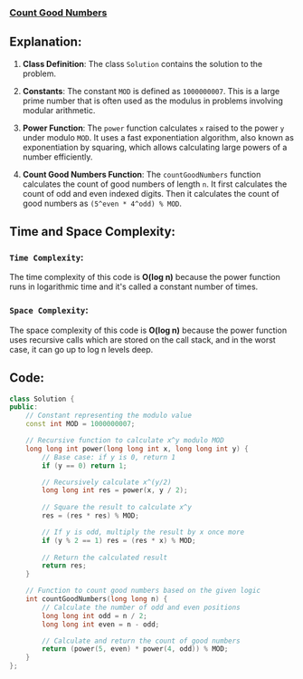 ### [Count Good Numbers](https://leetcode.com/problems/count-good-numbers/description/)

## Explanation:
1. **Class Definition**: The class `Solution` contains the solution to the problem.

2. **Constants**: The constant `MOD` is defined as `1000000007`. This is a large prime number that is often used as the modulus in problems involving modular arithmetic.

3. **Power Function**: The `power` function calculates `x` raised to the power `y` under modulo `MOD`. It uses a fast exponentiation algorithm, also known as exponentiation by squaring, which allows calculating large powers of a number efficiently.

4. **Count Good Numbers Function**: The `countGoodNumbers` function calculates the count of good numbers of length `n`. It first calculates the count of odd and even indexed digits. Then it calculates the count of good numbers as `(5^even * 4^odd) % MOD`.

## Time and Space Complexity:
### `Time Complexity`:
The time complexity of this code is **O(log n)** because the power function runs in logarithmic time and it's called a constant number of times.

### `Space Complexity`:
The space complexity of this code is **O(log n)** because the power function uses recursive calls which are stored on the call stack, and in the worst case, it can go up to log n levels deep.

## Code:
```cpp
class Solution {
public:
    // Constant representing the modulo value
    const int MOD = 1000000007;

    // Recursive function to calculate x^y modulo MOD
    long long int power(long long int x, long long int y) {
        // Base case: if y is 0, return 1
        if (y == 0) return 1;

        // Recursively calculate x^(y/2)
        long long int res = power(x, y / 2);
        
        // Square the result to calculate x^y
        res = (res * res) % MOD;

        // If y is odd, multiply the result by x once more
        if (y % 2 == 1) res = (res * x) % MOD;
        
        // Return the calculated result
        return res;
    }

    // Function to count good numbers based on the given logic
    int countGoodNumbers(long long n) {
        // Calculate the number of odd and even positions
        long long int odd = n / 2;
        long long int even = n - odd;

        // Calculate and return the count of good numbers
        return (power(5, even) * power(4, odd)) % MOD;
    }
};
```
